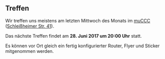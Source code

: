 ## Treffen

Wir treffen uns meistens am letzten Mittwoch des Monats im [muCCC](http://muc.ccc.de) ([Schleißheimer Str. 41](http://osm.org/go/0JAf0IVLh?node=2012031859)).

Das nächste Treffen findet am **28. Juni 2017 um 20:00 Uhr** statt.

Es können vor Ort gleich ein fertig konfigurierter Router, Flyer und Sticker mitgenommen werden.
